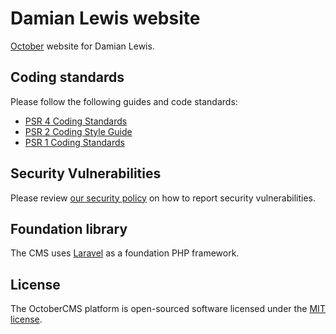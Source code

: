 # Damian Lewis website
[October](https://octobercms.com) website for Damian Lewis.

## Coding standards

Please follow the following guides and code standards:

* [PSR 4 Coding Standards](https://github.com/php-fig/fig-standards/blob/master/accepted/PSR-4-autoloader.md)
* [PSR 2 Coding Style Guide](https://github.com/php-fig/fig-standards/blob/master/accepted/PSR-2-coding-style-guide.md)
* [PSR 1 Coding Standards](https://github.com/php-fig/fig-standards/blob/master/accepted/PSR-1-basic-coding-standard.md)

## Security Vulnerabilities

Please review [our security policy](https://github.com/octobercms/october/security/policy) on how to report security vulnerabilities.

## Foundation library

The CMS uses [Laravel](https://laravel.com) as a foundation PHP framework.

## License

The OctoberCMS platform is open-sourced software licensed under the [MIT license](https://opensource.org/licenses/MIT).
